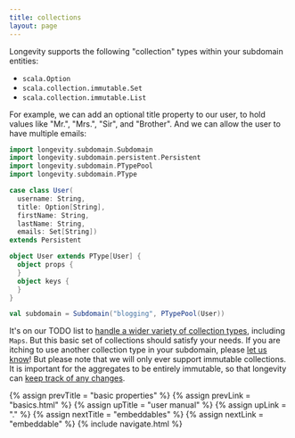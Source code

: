 ```yaml
---
title: collections
layout: page
---
```


Longevity supports the following "collection" types within your
subdomain entities:

- `scala.Option`
- `scala.collection.immutable.Set`
- `scala.collection.immutable.List`

For example, we can add an optional title property to our user, to
hold values like "Mr.", "Mrs.", "Sir", and "Brother". And we can allow
the user to have multiple emails:

```scala
import longevity.subdomain.Subdomain
import longevity.subdomain.persistent.Persistent
import longevity.subdomain.PTypePool
import longevity.subdomain.PType

case class User(
  username: String,
  title: Option[String],
  firstName: String,
  lastName: String,
  emails: Set[String])
extends Persistent

object User extends PType[User] {
  object props {
  }
  object keys {
  }
}

val subdomain = Subdomain("blogging", PTypePool(User))
```

It's on our TODO list to [handle a wider variety of collection
types](https://www.pivotaltracker.com/story/show/88571474), including
`Maps`. But this basic set of collections should satisfy your
needs. If you are itching to use another collection type in your
subdomain, please [let us
know](http://longevityframework.github.io/longevity/discussions.html)!
But please note that we will only ever support immutable
collections. It is important for the aggregates to be entirely
immutable, so that longevity can [keep track of any
changes](context/persistent-state.html).

{% assign prevTitle = "basic properties" %}
{% assign prevLink = "basics.html" %}
{% assign upTitle = "user manual" %}
{% assign upLink = "." %}
{% assign nextTitle = "embeddables" %}
{% assign nextLink = "embeddable" %}
{% include navigate.html %}
